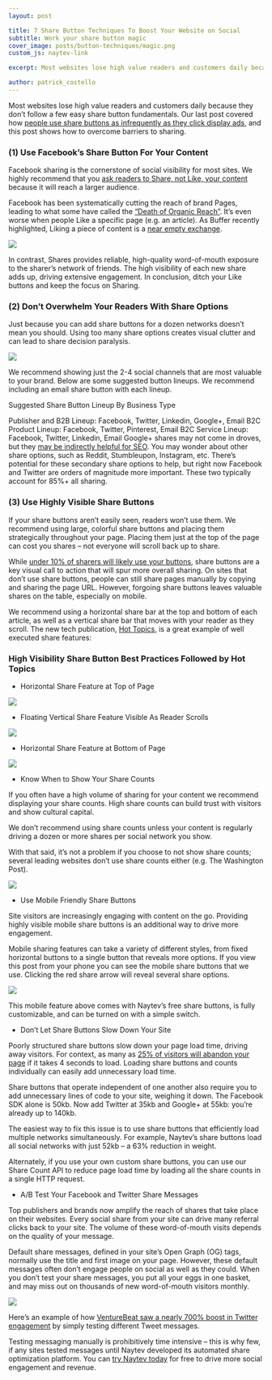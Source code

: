 ```yaml
---
layout: post

title: 7 Share Button Techniques To Boost Your Website on Social
subtitle: Work your share button magic
cover_image: posts/button-techniques/magic.png
custom_js: naytev-link

excerpt: Most websites lose high value readers and customers daily because they don’t follow a few easy share button fundamentals. 

author: patrick_costello
---
```


Most websites lose high value readers and customers daily because they don’t follow a few easy share button fundamentals. Our last post covered how [people use share buttons as infrequently as they click display ads](http://blog.naytev.com/social-share-buttons-analysis/), and this post shows how to overcome barriers to sharing.

### (1) Use Facebook’s Share Button For Your Content

Facebook sharing is the cornerstone of social visibility for most sites. We highly recommend that you [ask readers to Share, not Like, your content](http://blog.naytev.com/facebook-share-button-vs-like-button-showdown/) because it will reach a larger audience.

Facebook has been systematically cutting the reach of brand Pages, leading to what some have called the [“Death of Organic Reach”](http://marketingland.com/facebook-kills-organic-reach-108160). It’s even worse when people Like a specific page (e.g. an article). As Buffer recently highlighted, Liking a piece of content is a [near empty exchange](https://blog.bufferapp.com/facebook-like-button).

<div class="full zoomable"><img src="/images/posts/button-techniques/vs.png"></div> 

In contrast, Shares provides reliable, high-quality word-of-mouth exposure to the sharer’s network of friends. The high visibility of each new share adds up, driving extensive engagement. In conclusion, ditch your Like buttons and keep the focus on Sharing.

### (2) Don’t Overwhelm Your Readers With Share Options

Just because you can add share buttons for a dozen networks doesn’t mean you should. Using too many share options creates visual clutter and can lead to share decision paralysis.

<div class="full zoomable"><img src="/images/posts/button-techniques/twotofour.png"></div> 

We recommend showing just the 2-4 social channels that are most valuable to your brand. Below are some suggested button lineups. We recommend including an email share button with each lineup.

Suggested Share Button Lineup By Business Type

Publisher and B2B Lineup: Facebook, Twitter, Linkedin, Google+, Email
B2C Product Lineup: Facebook, Twitter, Pinterest, Email
B2C Service Lineup: Facebook, Twitter, Linkedin, Email
Google+ shares may not come in droves, but they [may be indirectly helpful for SEO](http://mashable.com/2012/02/21/google-plus-1-seo/). You may wonder about other share options, such as Reddit, Stumbleupon, Instagram, etc. There’s potential for these secondary share options to help, but right now Facebook and Twitter are orders of magnitude more important. These two typically account for 85%+ all sharing.

### (3) Use Highly Visible Share Buttons

If your share buttons aren’t easily seen, readers won’t use them. We recommend using large, colorful share buttons and placing them strategically throughout your page. Placing them just at the top of the page can cost you shares – not everyone will scroll back up to share.

While [under 10% of sharers will likely use your buttons](http://blog.naytev.com/social-share-buttons-analysis/), share buttons are a key visual call to action that will spur more overall sharing. On sites that don’t use share buttons, people can still share pages manually by copying and sharing the page URL. However, forgoing share buttons leaves valuable shares on the table, especially on mobile.

We recommend using a horizontal share bar at the top and bottom of each article, as well as a vertical share bar that moves with your reader as they scroll. The new tech publication, [Hot Topics](http://www.hottopics.ht/stories/finance/needs-branches-10-mobile-banks-app/), is a great example of well executed share features:

### High Visibility Share Button Best Practices Followed by Hot Topics

* Horizontal Share Feature at Top of Page

<div class="full zoomable"><img src="/images/posts/button-techniques/best.png"></div> 

* Floating Vertical Share Feature Visible As Reader Scrolls

<div class="full zoomable"><img src="/images/posts/button-techniques/floating.png"></div> 

* Horizontal Share Feature at Bottom of Page

 <div class="full zoomable"><img src="/images/posts/button-techniques/horiz.png"></div> 

* Know When to Show Your Share Counts

If you often have a high volume of sharing for your content we recommend displaying your share counts. High share counts can build trust with visitors and show cultural capital.

We don’t recommend using share counts unless your content is regularly driving a dozen or more shares per social network you show.

With that said, it’s not a problem if you choose to not show share counts; several leading websites don’t use share counts either (e.g. The Washington Post).

<div class="full zoomable"><img src="/images/posts/button-techniques/comparison.png"></div> 

* Use Mobile Friendly Share Buttons

Site visitors are increasingly engaging with content on the go. Providing highly visible mobile share buttons is an additional way to drive more engagement.

Mobile sharing features can take a variety of different styles, from fixed horizontal buttons to a single button that reveals more options. If you view this post from your phone you can see the mobile share buttons that we use. Clicking the red share arrow will reveal several share options.

<div class="full zoomable"><img src="/images/posts/button-techniques/mobile.png"></div> 

This mobile feature above comes with Naytev’s free share buttons, is fully customizable, and can be turned on with a simple switch.

* Don’t Let Share Buttons Slow Down Your Site

Poorly structured share buttons slow down your page load time, driving away visitors. For context, as many as  [25% of visitors will abandon your page](https://blog.kissmetrics.com/loading-time/) if it takes 4 seconds to load. Loading share buttons and counts individually can easily add unnecessary load time.

Share buttons that operate independent of one another also require you to add unnecessary lines of code to your site, weighing it down. The Facebook SDK alone is 50kb. Now add Twitter at 35kb and Google+ at 55kb: you’re already up to 140kb.

The easiest way to fix this issue is to use share buttons that efficiently load multiple networks simultaneously. For example, Naytev’s share buttons load all social networks with just 52kb – a 63% reduction in weight.

Alternately, if you use your own custom share buttons, you can use our Share Count API to reduce page load time by loading all the share counts in a single HTTP request.

* A/B Test Your Facebook and Twitter Share Messages

Top publishers and brands now amplify the reach of shares that take place on their websites. Every social share from your site can drive many referral clicks back to your site. The volume of these word-of-mouth visits depends on the quality of your message.

Default share messages, defined in your site’s Open Graph (OG) tags, normally use the title and first image on your page. However, these default messages often don’t engage people on social as well as they could. When you don’t test your share messages, you put all your eggs in one basket, and may miss out on thousands of new word-of-mouth visitors monthly.

<div class="full zoomable"><img src="/images/posts/button-techniques/ab.png"></div> 

Here’s an example of how [VentureBeat saw a nearly 700% boost in Twitter engagement](https://www.naytev.com/casestudy/venturebeat) by simply testing different Tweet messages.

Testing messaging manually is prohibitively time intensive – this is why few, if any sites tested messages until Naytev developed its automated share optimization platform. You can <a href="https://www.naytev.com" class="naytev-sponsored-link">try Naytev today</a> for free to drive more social engagement and revenue.
